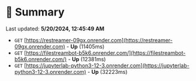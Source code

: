 # 📖 Summary
Last updated: **5/20/2024, 12:45:49 AM**

- `GET` [https://restreamer-09gx.onrender.com](https://restreamer-09gx.onrender.com) - **Up** (11405ms)
- `GET` [https://filestreambot-b5k6.onrender.com/](https://filestreambot-b5k6.onrender.com/) - **Up** (12381ms)
- `GET` [https://jupyterlab-python3-12-3.onrender.com](https://jupyterlab-python3-12-3.onrender.com) - **Up** (32223ms)
